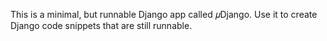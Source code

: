 This is a minimal, but runnable Django app called 𝜇Django. Use it to create
Django code snippets that are still runnable.
